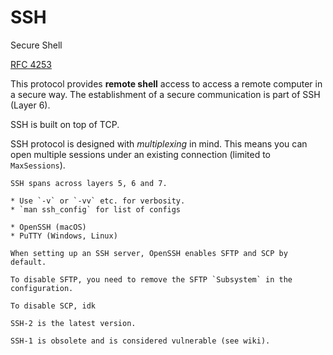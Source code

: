 # SSH

Secure Shell

[RFC 4253](https://www.rfc-editor.org/rfc/rfc4253.html)

This protocol provides **remote shell** access to access a remote computer in a secure way. The establishment of a secure communication is part of SSH (Layer 6).

SSH is built on top of TCP.

SSH protocol is designed with _multiplexing_ in mind. This means you can open multiple sessions under an existing connection (limited to `MaxSessions`).

~~~admonish hint title="SSH across multiple OSI layers"
SSH spans across layers 5, 6 and 7.
~~~

~~~admonish tip
* Use `-v` or `-vv` etc. for verbosity.
* `man ssh_config` for list of configs
~~~

~~~admonish info title="SSH implementations"
* OpenSSH (macOS)
* PuTTY (Windows, Linux)
~~~

~~~admonish warning
When setting up an SSH server, OpenSSH enables SFTP and SCP by default.

To disable SFTP, you need to remove the SFTP `Subsystem` in the configuration.

To disable SCP, idk
~~~

~~~admonish info title="SSH versions"
SSH-2 is the latest version.

SSH-1 is obsolete and is considered vulnerable (see wiki).
~~~
